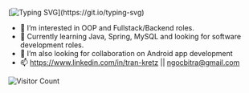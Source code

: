 
[![Typing SVG](https://readme-typing-svg.demolab.com?font=Fira+Code&pause=1000&color=DE15F7&multiline=true&width=435&lines=%F0%9F%91%8B+Hi+there%2C+thanks+for+being+here.;I%E2%80%99m+a+undergraduate+and+a+mom+coder.)](https://git.io/typing-svg)

- 💞️ I’m interested in OOP and Fullstack/Backend roles.
- 🧐 Currently learning Java, Spring, MySQL and looking for software development roles.
- 👀 I’m also looking for collaboration on Android app development
- 📫 https://www.linkedin.com/in/tran-kretz || ngocbitra@gmail.com

![Visitor Count](https://profile-counter.glitch.me/ngock/count.svg)

<!---
ngock/ngock is a ✨ special ✨ repository because its `README.md` (this file) appears on your GitHub profile.
You can click the Preview link to take a look at your changes.
--->
